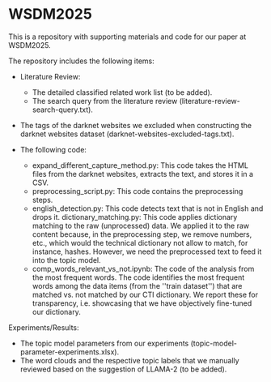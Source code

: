 # WSDM2025
This is a repository with supporting materials and code for our paper at WSDM2025.

The repository includes the following items:
- Literature Review:
    - The detailed classified related work list (to be added).
    - The search query from the literature review (literature-review-search-query.txt).
      
- The tags of the darknet websites we excluded when constructing the darknet websites dataset (darknet-websites-excluded-tags.txt).

- The following code:
    - expand_different_capture_method.py: This code takes the HTML files from the darknet websites, extracts the text, and stores it in a CSV.
    - preprocessing_script.py: This code contains the preprocessing steps.
    - english_detection.py: This code detects text that is not in English and drops it.
    dictionary_matching.py: This code applies dictionary matching to the raw (unprocessed) data. We applied it to the raw content because, in the preprocessing step, we remove numbers,     etc., which would the technical dictionary not allow to match, for instance, hashes. However, we need the preprocessed text to feed it into the topic model.
    - comp_words_relevant_vs_not.ipynb: The code of the analysis from the most frequent words. The code identifies the most frequent words among the data items (from the ''train             dataset'') that are matched vs. not matched by our CTI dictionary. We report these for transparency, i.e. showcasing that we have objectively fine-tuned our dictionary.

Experiments/Results:
- The topic model parameters from our experiments (topic-model-parameter-experiments.xlsx).
- The word clouds and the respective topic labels that we manually reviewed based on the suggestion of LLAMA-2 (to be added).
